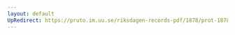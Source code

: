```yaml
---
layout: default
UpRedirect: https://pruto.im.uu.se/riksdagen-records-pdf/1878/prot-1878--ak--006/prot-1878--ak--006_015.pdf
---
```

